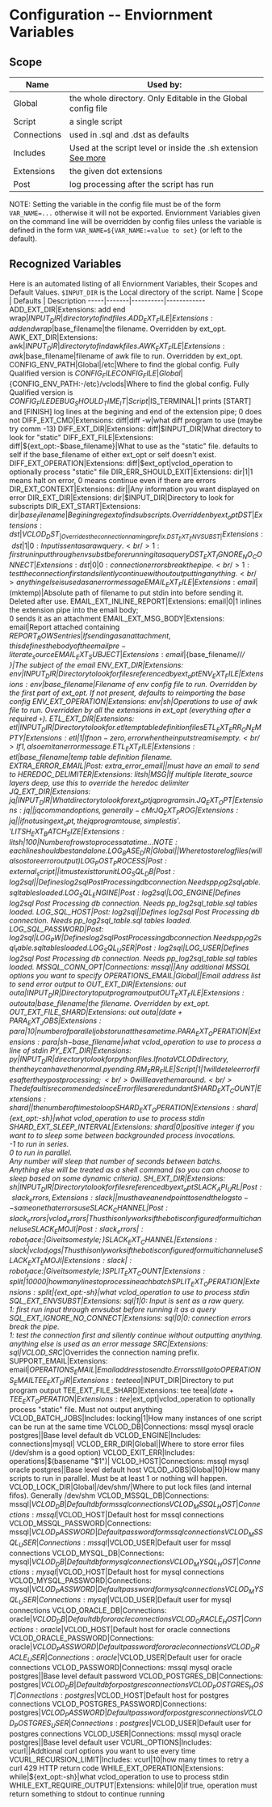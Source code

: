 # Configuration -- Enviornment Variables
## Scope
Name | Used by:
-----|----------
Global | the whole directory. Only Editable in the Global config file
Script | a single script
Connections | used in .sql and .dst as defaults
Includes | Used at the script level or inside the .sh extension [See more](/docs/sh.md)
Extensions | the given dot extensions
Post | log processing after the script has run

NOTE: Setting the variable in the config file must be of the form `VAR_NAME=...` otherwise it will not be exported. Enviornment Variables given on the command line will be overridden by config files unless the variable is defined in the form `VAR_NAME=${VAR_NAME:=value to set}` (or left to the default).

## Recognized Variables
Here is an automated listing of all Enviornment Variables, their Scopes and Default Values. `$INPUT_DIR` is the Local directory of the script.
Name | Scope | Defaults | Description
-----|-------|----------|------------
ADD_EXT_DIR|Extensions: add end wrap|$INPUT_DIR|directory to find files.
ADD_EXT_FILE|Extensions: add end wrap|$base_filename|the filename. Overridden by ext_opt.
AWK_EXT_DIR|Extensions: awk|$INPUT_DIR|directory to find awk files.
AWK_EXT_FILE|Extensions: awk|$base_filename|filename of awk file to run. Overridden by ext_opt.
CONFIG_ENV_PATH|Global|/etc|Where to find the global config. Fully Qualified version is $CONFIG_FILE
CONFIG_FILE|Global|${CONFIG_ENV_PATH:-/etc}/vclods|Where to find the global config. Fully Qualified version is $CONFIG_FILE
DEBUG_SHOULD_TIME_IT|Script|$IS_TERMINAL|1 prints [START] and [FINISH] log lines at the begining and end of the extension pipe; 0 does not
DIFF_EXT_CMD|Extensions: diff|diff -w|what diff program to use (maybe try comm -13)
DIFF_EXT_DIR|Extensions: diff|$INPUT_DIR|What directory to look for "static"
DIFF_EXT_FILE|Extensions: diff|${ext_opt:-$base_filename}|What to use as the "static" file. defaults to self if the base_filename of either ext_opt or self doesn't exist.
DIFF_EXT_OPERATION|Extensions: diff|$ext_opt|vclod_operation to optionally process "static" file
DIR_ERR_SHOULD_EXIT|Extensions: dir|1|1 means halt on error, 0 means continue even if there are errors
DIR_EXT_CONTEXT|Extensions: dir||Any information you want displayed on error
DIR_EXT_DIR|Extensions: dir|$INPUT_DIR|Directory to look for subscripts
DIR_EXT_START|Extensions: dir|$base_filename|Begining regex to find subscripts. Overridden by ext_opt
DST|Extensions: dst|VCLOD_DST_|Overrides the connection naming prefix.
DST_EXT_ENVSUBST|Extensions: dst|1|0: Input is sent as a raw query.<br />1: first run input through envsubst before running it as a query
DST_EXT_IGNORE_NO_CONNECT|Extensions: dst|0|0: connection errors break the pipe.<br />1: test the connection first and silently continue without outputting anything.<br />anything else is used as an error message
EMAIL_EXT_FILE|Extensions: email|$(mktemp)|Absolute path of filename to put stdin into before sending it. Deleted after use.
EMAIL_EXT_INLINE_REPORT|Extensions: email|0|1 inlines the extension pipe into the email body;<br />0 sends it as an attachment
EMAIL_EXT_MSG_BODY|Extensions: email|Report attached containing $REPORT_ROWS entries|If sending as an attachment, this defines the body of the email pre-literate_source
EMAIL_EXT_SUBJECT|Extensions: email|${base_filename//_/ }|The subject of the email
ENV_EXT_DIR|Extensions: env|$INPUT_DIR|Directory to look for files referenced by ext_opt
ENV_EXT_FILE|Extensions: env|$base_filename|Filename of env config file to run. Overridden by the first part of ext_opt. If not present, defaults to reimporting the base config
ENV_EXT_OPERATION|Extensions: env|sh|Operations to use of awk file to run. Overridden by all the extensions in ext_opt (everything after a required `+`).
ETL_EXT_DIR|Extensions: etl|$INPUT_DIR|Directory to look for .etl temp table definition files
ETL_EXT_ERR_ON_EMPTY|Extensions: etl|1|If non-zero, error when the input stream is empty.<br />If 1, also emit an error message.
ETL_EXT_FILE|Extensions: etl|$base_filename|temp table definition filename.
EXTRA_ERROR_EMAIL|Post: extra_error_email||must have an email to send to
HEREDOC_DELIMITER|Extensions: litsh|MSG|If multiple literate_source layers deep, use this to override the heredoc delimiter
JQ_EXT_DIR|Extensions: jq|$INPUT_DIR|What directory to look for ext_opt jq programs in.
JQ_EXT_OPT|Extensions: jq||jq command options, generally -cMr
JQ_EXT_PROG|Extensions: jq||if not using ext_opt, the jq program to use, simplest is '.'
LITSH_EXT_BATCH_SIZE|Extensions: litsh|100|Number of rows to process at a time... NOTE: each line should be standalone.
LOG_BASE_DIR|Global||Where to store log files (will also store error output)
LOG_POST_PROCESS|Post: external_script||it must exist to run it
LOG_SQL_DB|Post: log2sql||Defines log2sql Post Processing db connection. Needs pp_log2sql_table.sql tables loaded.
LOG_SQL_ENGINE|Post: log2sql|$LOG_ENGINE|Defines log2sql Post Processing db connection. Needs pp_log2sql_table.sql tables loaded.
LOG_SQL_HOST|Post: log2sql||Defines log2sql Post Processing db connection. Needs pp_log2sql_table.sql tables loaded.
LOG_SQL_PASSWORD|Post: log2sql|$LOG_PW|Defines log2sql Post Processing db connection. Needs pp_log2sql_table.sql tables loaded.
LOG_SQL_USER|Post: log2sql|$LOG_USER|Defines log2sql Post Processing db connection. Needs pp_log2sql_table.sql tables loaded.
MSSQL_CONN_OPT|Connections: mssql||Any additional MSSQL options you want to specify
OPERATIONS_EMAIL|Global||Email address list to send error output to
OUT_EXT_DIR|Extensions: out outa|$INPUT_DIR|Directory to put program output
OUT_EXT_FILE|Extensions: out outa|$base_filename|the filename. Overridden by ext_opt.
OUT_EXT_FILE_SHARD|Extensions: out outa|$(date +%F)|A way to save and distinguish between different runs
PARA_EXT_JOBS|Extensions: para|10|number of parallel jobs to run at the same time.
PARA_EXT_OPERATION|Extensions: para|sh-$base_filename|what vclod_operation to use to process a line of stdin
PY_EXT_DIR|Extensions: py|$INPUT_DIR|directory to look for python files. If not a VCLOD directory, then they can have the normal .py ending.
RM_ERR_FILE|Script|1|1 will detele error files after they post processing;<br />0 will leave them around.<br />The default is recommended since Error files are redundant
SHARD_EXT_COUNT|Extensions: shard||the number of times to loop
SHARD_EXT_OPERATION|Extensions: shard|${ext_opt:-sh}|what vclod_operation to use to process stdin
SHARD_EXT_SLEEP_INTERVAL|Extensions: shard|0|positive integer if you want to to sleep some between backgrounded process invocations.<br />-1 to run in series.<br />0 to run in parallel.<br />Any number will sleep that number of seconds between batchs.<br />Anything else will be treated as a shell command (so you can choose to sleep based on some dynamic criteria).
SH_EXT_DIR|Extensions: sh|$INPUT_DIR|Directory to look for files referenced by ext_opt
SLACK_API_URL|Post: slack_errors, Extensions: slack||must have an endpoint to send the logs to -- same one that errors use
SLACK_CHANNEL|Post: slack_errors|vclod_errors|Thus this only works if the bot is configured for multichannel use
SLACK_EMOJI|Post: slack_errors|:robot_face:|Give it some style ;)
SLACK_EXT_CHANNEL|Extensions: slack|vclod_logs|Thus this only works if the bot is configured for multichannel use
SLACK_EXT_EMOJI|Extensions: slack|:robot_face:|Give it some style ;)
SPLIT_EXT_COUNT|Extensions: split|10000|how many lines to process in each batch
SPLIT_EXT_OPERATION|Extensions: split|${ext_opt:-sh}|what vclod_operation to use to process stdin
SQL_EXT_ENVSUBST|Extensions: sql|1|0: Input is sent as a raw query.<br />1: first run input through envsubst before running it as a query
SQL_EXT_IGNORE_NO_CONNECT|Extensions: sql|0|0: connection errors break the pipe.<br />1: test the connection first and silently continue without outputting anything.<br />anything else is used as an error message
SRC|Extensions: sql|VCLOD_SRC_|Overrides the connection naming prefix.
SUPPORT_EMAIL|Extensions: email|$OPERATIONS_EMAIL|Email address to send to. Errors still go to OPERATIONS_EMAIL
TEE_EXT_DIR|Extensions: tee teea|$INPUT_DIR|Directory to put program output
TEE_EXT_FILE_SHARD|Extensions: tee teea|$(date +%F)|A way to save and distinguish between different runs
TEE_EXT_OPERATION|Extensions: tee|$ext_opt|vclod_operation to optionally process "static" file. Must not output anything
VCLOD_BATCH_JOBS|Includes: locking|1|How many instances of one script can be run at the same time
VCLOD_DB|Connections: mssql mysql oracle postgres||Base level default db
VCLOD_ENGINE|Includes: connections|mysql|
VCLOD_ERR_DIR|Global||Where to store error files (/dev/shm is a good option)
VCLOD_EXIT_ERR|Includes: operations|$(basename "$1")|
VCLOD_HOST|Connections: mssql mysql oracle postgres||Base level default host
VCLOD_JOBS|Global|10|How many scripts to run in parallel. Must be at least 1 or nothing will happen.
VCLOD_LOCK_DIR|Global|/dev/shm/|Where to put lock files (and internal fifos). Generally /dev/shm
VCLOD_MSSQL_DB|Connections: mssql|$VCLOD_DB|Default db for mssql connections
VCLOD_MSSQL_HOST|Connections: mssql|$VCLOD_HOST|Default host for mssql connections
VCLOD_MSSQL_PASSWORD|Connections: mssql|$VCLOD_PASSWORD|Default password for mssql connections
VCLOD_MSSQL_USER|Connections: mssql|$VCLOD_USER|Default user for mssql connections
VCLOD_MYSQL_DB|Connections: mysql|$VCLOD_DB|Default db for mysql connections
VCLOD_MYSQL_HOST|Connections: mysql|$VCLOD_HOST|Default host for mysql connections
VCLOD_MYSQL_PASSWORD|Connections: mysql|$VCLOD_PASSWORD|Default password for mysql connections
VCLOD_MYSQL_USER|Connections: mysql|$VCLOD_USER|Default user for mysql connections
VCLOD_ORACLE_DB|Connections: oracle|$VCLOD_DB|Default db for oracle connections
VCLOD_ORACLE_HOST|Connections: oracle|$VCLOD_HOST|Default host for oracle connections
VCLOD_ORACLE_PASSWORD|Connections: oracle|$VCLOD_PASSWORD|Default password for oracle connections
VCLOD_ORACLE_USER|Connections: oracle|$VCLOD_USER|Default user for oracle connections
VCLOD_PASSWORD|Connections: mssql mysql oracle postgres||Base level default password
VCLOD_POSTGRES_DB|Connections: postgres|$VCLOD_DB|Default db for postgres connections
VCLOD_POSTGRES_HOST|Connections: postgres|$VCLOD_HOST|Default host for postgres connections
VCLOD_POSTGRES_PASSWORD|Connections: postgres|$VCLOD_PASSWORD|Default password for postgres connections
VCLOD_POSTGRES_USER|Connections: postgres|$VCLOD_USER|Default user for postgres connections
VCLOD_USER|Connections: mssql mysql oracle postgres||Base level default user
VCURL_OPTIONS|Includes: vcurl||Addtional curl options you want to use every time
VCURL_RECURSION_LIMIT|Includes: vcurl|10|how many times to retry a curl 429 HTTP return code
WHILE_EXT_OPERATION|Extensions: while|${ext_opt:-sh}|what vclod_operation to use to process stdin
WHILE_EXT_REQUIRE_OUTPUT|Extensions: while|0|if true, operation must return something to stdout to continue running
